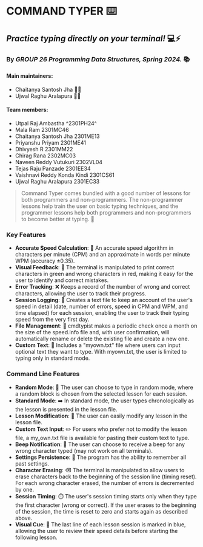 # COMMAND TYPER ⌨️

## _Practice typing directly on your terminal!_ 💻⚡

### By _GROUP 26 Programming Data Structures, Spring 2024._ 📚

#### Main maintainers: 
- Chaitanya Santosh Jha 👨‍💻
- Ujwal Raghu Aralapura 👨‍💻

#### Team members:

- Utpal Raj Ambastha ^2301PH24^
- Mala Ram 2301MC46 
- Chaitanya Santosh Jha 2301ME13 
- Priyanshu Priyam 2301ME41
- Dhivyesh R 2301MM22 
- Chirag Rana 2302MC03 
- Naveen Reddy Vutukuri 2302VL04 
- Tejas Raju Panzade 2301EE34 
- Vaishnavi Reddy Konda Kindi 2301CS61 
- Ujwal Raghu Aralapura 2301EC33 

> Command Typer comes bundled with a good number of lessons for both programmers and non-programmers. The non-programmer lessons help train the user on basic typing techniques, and the programmer lessons help both programmers and non-programmers to become better at typing. 🎯

### Key Features

- **Accurate Speed Calculation**: 🚀 An accurate speed algorithm in characters per minute (CPM) and an approximate in words per minute WPM (accuracy ±0.35).
- **Visual Feedback**: 🎨 The terminal is manipulated to print correct characters in green and wrong characters in red, making it easy for the user to identify and correct mistakes.
- **Error Tracking**: ❌ Keeps a record of the number of wrong and correct characters, allowing the user to track their progress.
- **Session Logging**: 📝 Creates a text file to keep an account of the user's speed in detail (date, number of errors, speed in CPM and WPM, and time elapsed) for each session, enabling the user to track their typing speed from the very first day.
- **File Management**: 📂 cmdtypist makes a periodic check once a month on the size of the speed.info file and, with user confirmation, will automatically rename or delete the existing file and create a new one.
- **Custom Text**: 📄 Includes a "myown.txt" file where users can input optional text they want to type. With myown.txt, the user is limited to typing only in standard mode.

### Command Line Features

- **Random Mode**: 🔀 The user can choose to type in random mode, where a random block is chosen from the selected lesson for each session.
- **Standard Mode**: ➡️ In standard mode, the user types chronologically as the lesson is presented in the lesson file.
- **Lesson Modification**: 📝 The user can easily modify any lesson in the lesson file.
- **Custom Text Input**: ✏️ For users who prefer not to modify the lesson file, a my_own.txt file is available for pasting their custom text to type.
- **Beep Notification**: 🔔 The user can choose to receive a beep for any wrong character typed (may not work on all terminals).
- **Settings Persistence**: 🔄 The program has the ability to remember all past settings.
- **Character Erasing**: ⌫ The terminal is manipulated to allow users to erase characters back to the beginning of the session line (timing reset). For each wrong character erased, the number of errors is decremented by one.
- **Session Timing**: ⏱️ The user's session timing starts only when they type the first character (wrong or correct). If the user erases to the beginning of the session, the time is reset to zero and starts again as described above.
- **Visual Cue**: 🔵 The last line of each lesson session is marked in blue, allowing the user to review their speed details before starting the following lesson.
